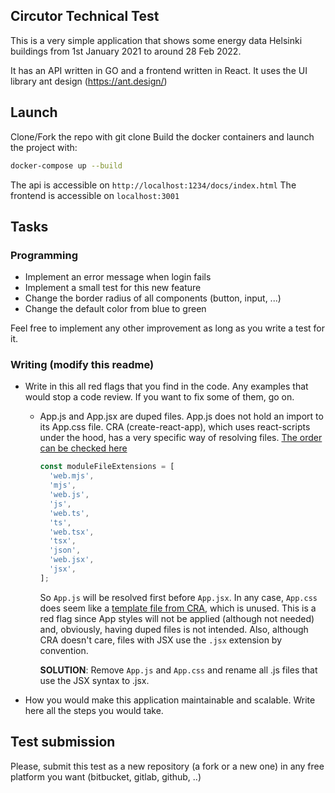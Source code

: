 ## Circutor Technical Test

This is a very simple application that shows some energy data Helsinki buildings from 1st January 2021 to around 28 Feb 2022.

It has an API written in GO and a frontend written in React. It uses the UI library ant design (https://ant.design/)

## Launch

Clone/Fork the repo with git clone <url>
Build the docker containers and launch the project with:
```sh
docker-compose up --build
```

The api is accessible on `http://localhost:1234/docs/index.html`
The frontend is accessible on `localhost:3001`

## Tasks

### Programming
- Implement an error message when login fails
- Implement a small test for this new feature
- Change the border radius of all components (button, input, ...)
- Change the default color from blue to green

Feel free to implement any other improvement as long as you write a test for it.

### Writing (modify this readme)
- Write in this all red flags that you find in the code. Any examples that would stop a code review. If you want to fix some of them, go on.

  - App.js and App.jsx are duped files. App.js does not hold an import to its App.css file. CRA (create-react-app), which uses react-scripts under the hood, has a very specific way of resolving files. [The order can be checked here](https://github.com/facebook/create-react-app/blob/0a827f69ab0d2ee3871ba9b71350031d8a81b7ae/packages/react-scripts/config/paths.js#L34C1-L34C6)
    ```javascript
    const moduleFileExtensions = [
      'web.mjs',
      'mjs',
      'web.js',
      'js',
      'web.ts',
      'ts',
      'web.tsx',
      'tsx',
      'json',
      'web.jsx',
      'jsx',
    ];
    ```
    So `App.js` will be resolved first before `App.jsx`. In any case, `App.css` does seem like a [template file from CRA](https://github.com/facebook/create-react-app/blob/main/packages/cra-template/template/src/App.css), which is unused. This is a red flag since App styles will not be applied (although not needed) and, obviously, having duped files is not intended. Also, although CRA doesn't care, files with JSX use the `.jsx` extension by convention.
    
    **SOLUTION**: Remove `App.js` and `App.css` and rename all .js files that use the JSX syntax to .jsx.

- How you would make this application maintainable and scalable. Write here all the steps you would take.

## Test submission

Please, submit this test as a new repository (a fork or a new one) in any free platform you want (bitbucket, gitlab, github, ..)
